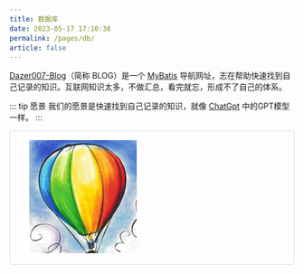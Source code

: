 ```yaml
---
title: 数据库
date: 2023-05-17 17:10:38
permalink: /pages/db/
article: false
---
```


[Dazer007-Blog](https://github.com/dazer007/dazer007.github.io)（简称 BLOG）是一个 [MyBatis](https://www.mybatis.org/mybatis-3/) 导航网址，志在帮助快速找到自己记录的知识。互联网知识太多，不做汇总，看完就忘，形成不了自己的体系。

::: tip 愿景
我们的愿景是快速找到自己记录的知识，就像 [ChatGpt](/img/contra.jpg) 中的GPT模型一样。
:::

<p class="demo">
    <img src="/img/logo.png"/>
</p>

<style>
  .demo{
    padding: 1rem 1.5rem;
    border: 1px solid #ddd;
    border-radius: 4px;
  }
</style>

